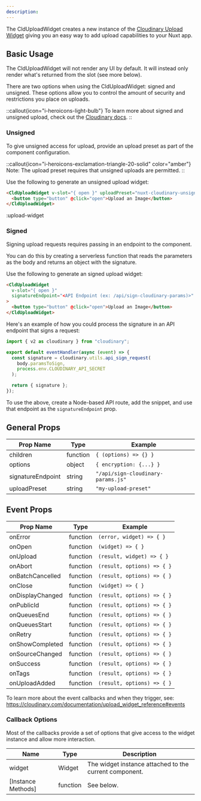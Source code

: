 ```yaml
---
description: 
---
```


The CldUploadWidget creates a new instance of the [Cloudinary Upload Widget](https://cloudinary.com/documentation/upload_widget) giving you an easy way to add upload capabilities to your Nuxt app.

## Basic Usage

The CldUploadWidget will not render any UI by default. It will instead only render what's returned from the slot (see more below).

There are two options when using the CldUploadWidget: signed and unsigned. These options allow you to control the amount of security and restrictions you place on uploads.

::callout{icon="i-heroicons-light-bulb"}
To learn more about signed and unsigned upload, check out the [Cloudinary docs](https://cloudinary.com/documentation/upload_images#uploading_assets_to_the_cloud).
::

### Unsigned

To give unsigned access for upload, provide an upload preset as part of the component configuration.

::callout{icon="i-heroicons-exclamation-triangle-20-solid" color="amber"}
Note: The upload preset requires that unsigned uploads are permitted.
::

Use the following to generate an unsigned upload widget:

```html
<CldUploadWidget v-slot="{ open }" uploadPreset="nuxt-cloudinary-unsigned">
  <button type="button" @click="open">Upload an Image</button>
</CldUploadWidget>
```

:upload-widget

### Signed

Signing upload requests requires passing in an endpoint to the component.

You can do this by creating a serverless function that reads the parameters as the body and returns an object with the signature.

Use the following to generate an signed upload widget:

```html
<CldUploadWidget
  v-slot="{ open }"
  signatureEndpoint="<API Endpoint (ex: /api/sign-cloudinary-params)>"
>
  <button type="button" @click="open">Upload an Image</button>
</CldUploadWidget>
```

Here's an example of how you could process the signature in an API endpoint that signs a request:

```js
import { v2 as cloudinary } from "cloudinary";

export default eventHandler(async (event) => {
  const signature = cloudinary.utils.api_sign_request(
    body.paramsToSign,
    process.env.CLOUDINARY_API_SECRET
  );

  return { signature };
});
```

To use the above, create a Node-based API route, add the snippet, and use that endpoint as the `signatureEndpoint` prop.

## General Props

| Prop Name         | Type     | Example                            |
| ----------------- | -------- | ---------------------------------- |
| children          | function | `{ (options) => {} }`              |
| options           | object   | `{ encryption: {...} }`            |
| signatureEndpoint | string   | `"/api/sign-cloudinary-params.js"` |
| uploadPreset      | string   | `"my-upload-preset"`               |

## Event Props

| Prop Name        | Type     | Example                    |
| ---------------- | -------- | -------------------------- |
| onError          | function | `(error, widget) => { }`   |
| onOpen           | function | `(widget) => { }`          |
| onUpload         | function | `(result, widget) => { }`  |
| onAbort          | function | `(result, options) => { }` |
| onBatchCancelled | function | `(result, options) => { }` |
| onClose          | function | `(widget) => { }`          |
| onDisplayChanged | function | `(result, options) => { }` |
| onPublicId       | function | `(result, options) => { }` |
| onQueuesEnd      | function | `(result, options) => { }` |
| onQueuesStart    | function | `(result, options) => { }` |
| onRetry          | function | `(result, options) => { }` |
| onShowCompleted  | function | `(result, options) => { }` |
| onSourceChanged  | function | `(result, options) => { }` |
| onSuccess        | function | `(result, options) => { }` |
| onTags           | function | `(result, options) => { }` |
| onUploadAdded    | function | `(result, options) => { }` |

To learn more about the event callbacks and when they trigger, see: https://cloudinary.com/documentation/upload_widget_reference#events

### Callback Options

Most of the callbacks provide a set of options that give access to the widget instance and allow more interaction.

| Name               | Type     | Description                                            |
| ------------------ | -------- | ------------------------------------------------------ |
| widget             | Widget   | The widget instance attached to the current component. |
| [Instance Methods] | function | See below.                                             |
